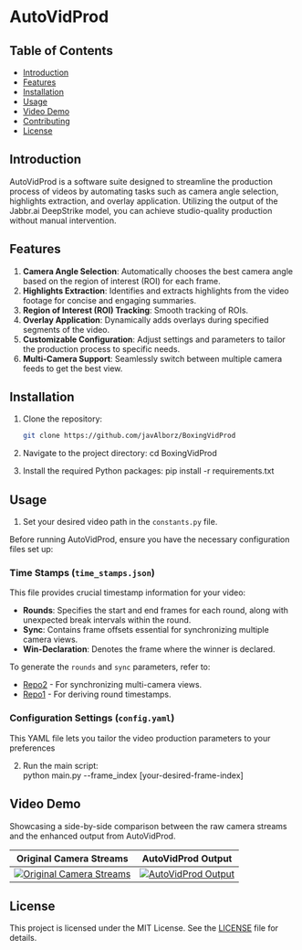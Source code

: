 # AutoVidProd

## Table of Contents
- [Introduction](#introduction)
- [Features](#features)
- [Installation](#installation)
- [Usage](#usage)
- [Video Demo](#video-demo)
- [Contributing](#contributing)
- [License](#license)

## Introduction
AutoVidProd is a software suite designed to streamline the production process of videos by automating tasks such as camera angle selection, highlights extraction, and overlay application. Utilizing the output of the Jabbr.ai DeepStrike model, you can achieve studio-quality production without manual intervention.

## Features
1. **Camera Angle Selection**: Automatically chooses the best camera angle based on the region of interest (ROI) for each frame.
2. **Highlights Extraction**: Identifies and extracts highlights from the video footage for concise and engaging summaries.
3. **Region of Interest (ROI) Tracking**: Smooth tracking of ROIs.
4. **Overlay Application**: Dynamically adds overlays during specified segments of the video.
5. **Customizable Configuration**: Adjust settings and parameters to tailor the production process to specific needs.
6. **Multi-Camera Support**: Seamlessly switch between multiple camera feeds to get the best view.


## Installation

1. Clone the repository:
   ```bash
   git clone https://github.com/javAlborz/BoxingVidProd

2. Navigate to the project directory:
    cd BoxingVidProd

3. Install the required Python packages:
    pip install -r requirements.txt

## Usage
1. Set your desired video path in the `constants.py` file.

Before running AutoVidProd, ensure you have the necessary configuration files set up:

### Time Stamps (`time_stamps.json`)

This file provides crucial timestamp information for your video:

- **Rounds**: Specifies the start and end frames for each round, along with unexpected break intervals within the round.
- **Sync**: Contains frame offsets essential for synchronizing multiple camera views.
- **Win-Declaration**: Denotes the frame where the winner is declared.

To generate the `rounds` and `sync` parameters, refer to:
- [Repo2](https://github.com/javAlborz/MultiVidSynch) - For synchronizing multi-camera views.
- [Repo1](https://github.com/javAlborz/RoundBreakDetector) - For deriving round timestamps.


### Configuration Settings (`config.yaml`)

This YAML file lets you tailor the video production parameters to your preferences


2. Run the main script:    
    python main.py --frame_index [your-desired-frame-index]


## Video Demo

Showcasing a side-by-side comparison between the raw camera streams and the enhanced output from AutoVidProd.

| Original Camera Streams | AutoVidProd Output |
|:-----------------------:|:------------------:|
| [![Original Camera Streams](http://img.youtube.com/vi/XWQKIbC_E2Q/0.jpg)](https://www.youtube.com/watch?v=XWQKIbC_E2Q "Original Camera Streams") | [![AutoVidProd Output](http://img.youtube.com/vi/knAk3Bfg11Y/0.jpg)](http://www.youtube.com/watch?v=knAk3Bfg11Y "AutoVidProd Output") |





## License
This project is licensed under the MIT License. See the [LICENSE](LICENSE) file for details.
